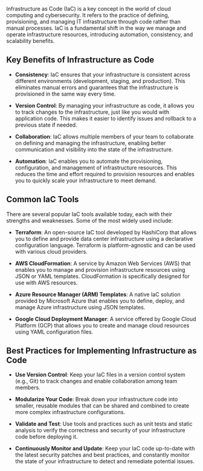 Infrastructure as Code (IaC) is a key concept in the world of cloud computing and cybersecurity. It refers to the practice of defining, provisioning, and managing IT infrastructure through code rather than manual processes. IaC is a fundamental shift in the way we manage and operate infrastructure resources, introducing automation, consistency, and scalability benefits.

## Key Benefits of Infrastructure as Code

- **Consistency**: IaC ensures that your infrastructure is consistent across different environments (development, staging, and production). This eliminates manual errors and guarantees that the infrastructure is provisioned in the same way every time.
    
- **Version Control**: By managing your infrastructure as code, it allows you to track changes to the infrastructure, just like you would with application code. This makes it easier to identify issues and rollback to a previous state if needed.
    
- **Collaboration**: IaC allows multiple members of your team to collaborate on defining and managing the infrastructure, enabling better communication and visibility into the state of the infrastructure.
    
- **Automation**: IaC enables you to automate the provisioning, configuration, and management of infrastructure resources. This reduces the time and effort required to provision resources and enables you to quickly scale your infrastructure to meet demand.
    

## Common IaC Tools

There are several popular IaC tools available today, each with their strengths and weaknesses. Some of the most widely used include:

- **Terraform**: An open-source IaC tool developed by HashiCorp that allows you to define and provide data center infrastructure using a declarative configuration language. Terraform is platform-agnostic and can be used with various cloud providers.
    
- **AWS CloudFormation**: A service by Amazon Web Services (AWS) that enables you to manage and provision infrastructure resources using JSON or YAML templates. CloudFormation is specifically designed for use with AWS resources.
    
- **Azure Resource Manager (ARM) Templates**: A native IaC solution provided by Microsoft Azure that enables you to define, deploy, and manage Azure infrastructure using JSON templates.
    
- **Google Cloud Deployment Manager**: A service offered by Google Cloud Platform (GCP) that allows you to create and manage cloud resources using YAML configuration files.
    

## Best Practices for Implementing Infrastructure as Code

- **Use Version Control**: Keep your IaC files in a version control system (e.g., Git) to track changes and enable collaboration among team members.
    
- **Modularize Your Code**: Break down your infrastructure code into smaller, reusable modules that can be shared and combined to create more complex infrastructure configurations.
    
- **Validate and Test**: Use tools and practices such as unit tests and static analysis to verify the correctness and security of your infrastructure code before deploying it.
    
- **Continuously Monitor and Update**: Keep your IaC code up-to-date with the latest security patches and best practices, and constantly monitor the state of your infrastructure to detect and remediate potential issues.